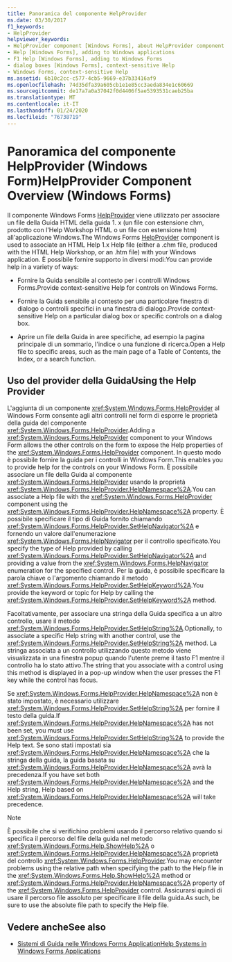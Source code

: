 ```yaml
---
title: Panoramica del componente HelpProvider
ms.date: 03/30/2017
f1_keywords:
- HelpProvider
helpviewer_keywords:
- HelpProvider component [Windows Forms], about HelpProvider component
- Help [Windows Forms], adding to Windows applications
- F1 Help [Windows Forms], adding to Windows Forms
- dialog boxes [Windows Forms], context-sensitive Help
- Windows Forms, context-sensitive Help
ms.assetid: 6b10c2cc-c577-4cb5-9669-e37b33416af9
ms.openlocfilehash: 74d35dfa39a605cb1e1e85cc3aeda834e1c60669
ms.sourcegitcommit: de17a7a0a37042f0d4406f5ae5393531caeb25ba
ms.translationtype: MT
ms.contentlocale: it-IT
ms.lasthandoff: 01/24/2020
ms.locfileid: "76738719"
---
```

# <a name="helpprovider-component-overview-windows-forms"></a><span data-ttu-id="de9a8-102">Panoramica del componente HelpProvider (Windows Form)</span><span class="sxs-lookup"><span data-stu-id="de9a8-102">HelpProvider Component Overview (Windows Forms)</span></span>
<span data-ttu-id="de9a8-103">Il componente Windows Forms [HelpProvider](helpprovider-component-windows-forms.md) viene utilizzato per associare un file della Guida HTML della guida 1. x (un file con estensione chm, prodotto con l'Help Workshop HTML o un file con estensione htm) all'applicazione Windows.</span><span class="sxs-lookup"><span data-stu-id="de9a8-103">The Windows Forms [HelpProvider](helpprovider-component-windows-forms.md) component is used to associate an HTML Help 1.x Help file (either a .chm file, produced with the HTML Help Workshop, or an .htm file) with your Windows application.</span></span> <span data-ttu-id="de9a8-104">È possibile fornire supporto in diversi modi:</span><span class="sxs-lookup"><span data-stu-id="de9a8-104">You can provide help in a variety of ways:</span></span>  
  
- <span data-ttu-id="de9a8-105">Fornire la Guida sensibile al contesto per i controlli Windows Forms.</span><span class="sxs-lookup"><span data-stu-id="de9a8-105">Provide context-sensitive Help for controls on Windows Forms.</span></span>  
  
- <span data-ttu-id="de9a8-106">Fornire la Guida sensibile al contesto per una particolare finestra di dialogo o controlli specifici in una finestra di dialogo.</span><span class="sxs-lookup"><span data-stu-id="de9a8-106">Provide context-sensitive Help on a particular dialog box or specific controls on a dialog box.</span></span>  
  
- <span data-ttu-id="de9a8-107">Aprire un file della Guida in aree specifiche, ad esempio la pagina principale di un sommario, l'indice o una funzione di ricerca.</span><span class="sxs-lookup"><span data-stu-id="de9a8-107">Open a Help file to specific areas, such as the main page of a Table of Contents, the Index, or a search function.</span></span>  
  
## <a name="using-the-help-provider"></a><span data-ttu-id="de9a8-108">Uso del provider della Guida</span><span class="sxs-lookup"><span data-stu-id="de9a8-108">Using the Help Provider</span></span>  
 <span data-ttu-id="de9a8-109">L'aggiunta di un componente <xref:System.Windows.Forms.HelpProvider> al Windows Form consente agli altri controlli nel form di esporre le proprietà della guida del componente <xref:System.Windows.Forms.HelpProvider>.</span><span class="sxs-lookup"><span data-stu-id="de9a8-109">Adding a <xref:System.Windows.Forms.HelpProvider> component to your Windows Form allows the other controls on the form to expose the Help properties of the <xref:System.Windows.Forms.HelpProvider> component.</span></span> <span data-ttu-id="de9a8-110">In questo modo è possibile fornire la guida per i controlli in Windows Form.</span><span class="sxs-lookup"><span data-stu-id="de9a8-110">This enables you to provide help for the controls on your Windows Form.</span></span> <span data-ttu-id="de9a8-111">È possibile associare un file della Guida al componente <xref:System.Windows.Forms.HelpProvider> usando la proprietà <xref:System.Windows.Forms.HelpProvider.HelpNamespace%2A>.</span><span class="sxs-lookup"><span data-stu-id="de9a8-111">You can associate a Help file with the <xref:System.Windows.Forms.HelpProvider> component using the <xref:System.Windows.Forms.HelpProvider.HelpNamespace%2A> property.</span></span> <span data-ttu-id="de9a8-112">È possibile specificare il tipo di Guida fornito chiamando <xref:System.Windows.Forms.HelpProvider.SetHelpNavigator%2A> e fornendo un valore dall'enumerazione <xref:System.Windows.Forms.HelpNavigator> per il controllo specificato.</span><span class="sxs-lookup"><span data-stu-id="de9a8-112">You specify the type of Help provided by calling <xref:System.Windows.Forms.HelpProvider.SetHelpNavigator%2A> and providing a value from the <xref:System.Windows.Forms.HelpNavigator> enumeration for the specified control.</span></span> <span data-ttu-id="de9a8-113">Per la guida, è possibile specificare la parola chiave o l'argomento chiamando il metodo <xref:System.Windows.Forms.HelpProvider.SetHelpKeyword%2A>.</span><span class="sxs-lookup"><span data-stu-id="de9a8-113">You provide the keyword or topic for Help by calling the <xref:System.Windows.Forms.HelpProvider.SetHelpKeyword%2A> method.</span></span>  
  
 <span data-ttu-id="de9a8-114">Facoltativamente, per associare una stringa della Guida specifica a un altro controllo, usare il metodo <xref:System.Windows.Forms.HelpProvider.SetHelpString%2A>.</span><span class="sxs-lookup"><span data-stu-id="de9a8-114">Optionally, to associate a specific Help string with another control, use the <xref:System.Windows.Forms.HelpProvider.SetHelpString%2A> method.</span></span> <span data-ttu-id="de9a8-115">La stringa associata a un controllo utilizzando questo metodo viene visualizzata in una finestra popup quando l'utente preme il tasto F1 mentre il controllo ha lo stato attivo.</span><span class="sxs-lookup"><span data-stu-id="de9a8-115">The string that you associate with a control using this method is displayed in a pop-up window when the user presses the F1 key while the control has focus.</span></span>  
  
 <span data-ttu-id="de9a8-116">Se <xref:System.Windows.Forms.HelpProvider.HelpNamespace%2A> non è stato impostato, è necessario utilizzare <xref:System.Windows.Forms.HelpProvider.SetHelpString%2A> per fornire il testo della guida.</span><span class="sxs-lookup"><span data-stu-id="de9a8-116">If <xref:System.Windows.Forms.HelpProvider.HelpNamespace%2A> has not been set, you must use <xref:System.Windows.Forms.HelpProvider.SetHelpString%2A> to provide the Help text.</span></span> <span data-ttu-id="de9a8-117">Se sono stati impostati sia <xref:System.Windows.Forms.HelpProvider.HelpNamespace%2A> che la stringa della guida, la guida basata su <xref:System.Windows.Forms.HelpProvider.HelpNamespace%2A> avrà la precedenza.</span><span class="sxs-lookup"><span data-stu-id="de9a8-117">If you have set both <xref:System.Windows.Forms.HelpProvider.HelpNamespace%2A> and the Help string, Help based on <xref:System.Windows.Forms.HelpProvider.HelpNamespace%2A> will take precedence.</span></span>  
  
> [!NOTE]
> <span data-ttu-id="de9a8-118">È possibile che si verifichino problemi usando il percorso relativo quando si specifica il percorso del file della guida nel metodo <xref:System.Windows.Forms.Help.ShowHelp%2A> o <xref:System.Windows.Forms.HelpProvider.HelpNamespace%2A> proprietà del controllo <xref:System.Windows.Forms.HelpProvider>.</span><span class="sxs-lookup"><span data-stu-id="de9a8-118">You may encounter problems using the relative path when specifying the path to the Help file in the <xref:System.Windows.Forms.Help.ShowHelp%2A> method or <xref:System.Windows.Forms.HelpProvider.HelpNamespace%2A> property of the <xref:System.Windows.Forms.HelpProvider> control.</span></span> <span data-ttu-id="de9a8-119">Assicurarsi quindi di usare il percorso file assoluto per specificare il file della guida.</span><span class="sxs-lookup"><span data-stu-id="de9a8-119">As such, be sure to use the absolute file path to specify the Help file.</span></span>  
  
## <a name="see-also"></a><span data-ttu-id="de9a8-120">Vedere anche</span><span class="sxs-lookup"><span data-stu-id="de9a8-120">See also</span></span>

- [<span data-ttu-id="de9a8-121">Sistemi di Guida nelle Windows Forms Application</span><span class="sxs-lookup"><span data-stu-id="de9a8-121">Help Systems in Windows Forms Applications</span></span>](../advanced/help-systems-in-windows-forms-applications.md)
